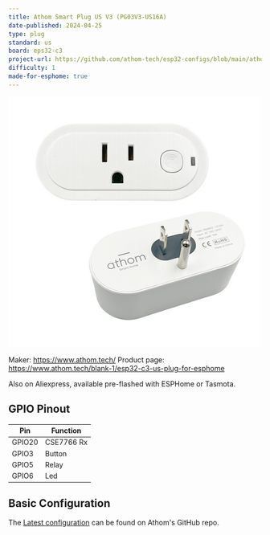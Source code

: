 ```yaml
---
title: Athom Smart Plug US V3 (PG03V3-US16A)
date-published: 2024-04-25
type: plug
standard: us
board: eps32-c3
project-url: https://github.com/athom-tech/esp32-configs/blob/main/athom-smart-plug.yaml
difficulty: 1
made-for-esphome: true
---
```


![alt text](athom-plug-us-v3.webp "Athom Smart Plug US V3 - PG03V3-US16A")

Maker: https://www.athom.tech/
Product page: https://www.athom.tech/blank-1/esp32-c3-us-plug-for-esphome

Also on Aliexpress, available pre-flashed with ESPHome or Tasmota.

## GPIO Pinout

| Pin    | Function   |
| ------ | ---------- |
| GPIO20 | CSE7766 Rx |
| GPIO3  | Button     |
| GPIO5  | Relay      |
| GPIO6  | Led        |

## Basic Configuration

The [Latest configuration](https://github.com/athom-tech/esp32-configs/blob/main/athom-smart-plug.yaml)
can be found on Athom's GitHub repo.
